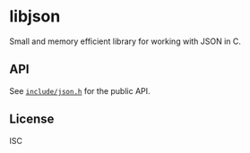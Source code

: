 # libjson

Small and memory efficient library for working with JSON in C.

## API

See [`include/json.h`](include/json.h) for the public API.

## License

ISC
